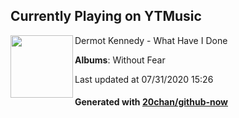 ## Currently Playing on YTMusic

[<img align="left" width="100" src="https://lh3.googleusercontent.com/cvbV80eTsJZ5Qge3fXcNrxzBOSy7Wb--mzjvcCcNEBjondGgtFiuOSZqpmGhdg4VKvEAK-w46E-2Y8F-8w">](https://music.youtube.com/channel/UClHxZy_9ArA6rploIzcDReQ)

Dermot Kennedy - What Have I Done

**Albums**: Without Fear

Last updated at 07/31/2020 15:26

#### Generated with [20chan/github-now](https://github.com/20chan/github-now)


<!--
**20chan/20chan** is a ✨ _special_ ✨ repository because its `README.md` (this file) appears on your GitHub profile.

Here are some ideas to get you started:

- 🔭 I’m currently working on ...
- 🌱 I’m currently learning ...
- 👯 I’m looking to collaborate on ...
- 🤔 I’m looking for help with ...
- 💬 Ask me about ...
- 📫 How to reach me: ...
- 😄 Pronouns: ...
- ⚡ Fun fact: ...
-->
